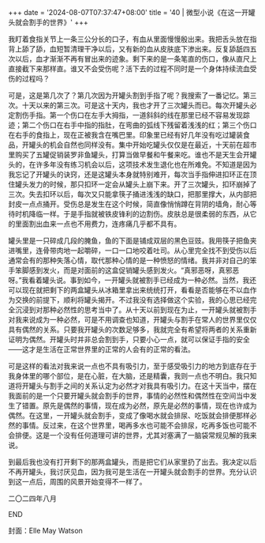 +++
date = '2024-08-07T07:37:47+08:00'
title = '40 | 微型小说《在这一开罐头就会割手的世界》'
+++

我盯着食指关节上一条三公分长的口子，有血从里面慢慢殷出来。我把舌头放在指背上舔了舔，血短暂清理干净以后，又有新的血从皮肤底下渗出来。反复舔舐四五次以后，血才渐渐不再有冒出来的迹象。剩下来的是一条笔直的伤口，像从直尺上直接截下来那样直。谁又不会受伤呢？活下去的过程不同时是一个身体持续流血受伤的过程吗？

可是，这是第几次了？第几次因为开罐头割到手指了呢？我搜索了一番记忆。第三次。十天以来的第三次。可是这十天内，我也才开了三次罐头而已。每次开罐头必定割伤手指。第一个伤口在左手大拇指，一道斜斜的线在那里已经不容易发现踪迹；第二个伤口在右手中指的指肚，在弯曲的弧线下残留着浅浅的红；第三个伤口在右手的食指上，现在正被我含在嘴巴里。印象里已经有好几年没有吃过罐装食品，开罐头的机会自然也同样没有。集中开始吃罐头仅仅是在最近，十天前在超市里购买了五罐促销装罗非鱼罐头，打算当做早餐和午餐来吃。谁也不是天生会开罐头的，在许多年没有练习机会以后，这项技术发生退化也在所难免。不知道是因为我忘记了开罐头的诀窍，还是这罐头本身就特别难开，每次当手指伸进扣环正在顶住罐头发力的时候，那只扣环一定会从罐头上崩下来。开了三次罐头，扣环崩掉了三次。失去扣环以后，每次又只能拿筷子捅进浅浅的缺口，把那里撑大，从内部把封皮一点点捅开。受伤总是发生在这个时候，简直像悄悄蹲在背阴的墙角，耐心等待时机降临一样。于是手指就被铁皮锋利的边割伤。皮肤总是很柔弱的东西，从它的里面割出血来一点也不用费力，连疼痛几乎都不具有。

罐头里是一只碎成几段的腌鱼，鱼的下面是铺成双层的黑色豆豉。我用筷子把鱼夹进嘴里，连骨带肉地一起嚼碎，一口一口地咬着吐司。从心里完全找不到受伤以后通常会有的那种失落心情，取代那种心情的是一种愤怒的情绪。我并非对自己的笨手笨脚感到发火，而是对面前的这盒促销罐头感到发火。“真邪恶呀，真邪恶呀。”我看着罐头说。事到如今，一开罐头就被割手已经成为一种必然。当然，我还可以现在就把剩下的两盒罐头从冰箱里拿出来统统打开，看看是否能够在不以血作为交换的前提下，顺利将罐头揭开。不过我没有选择做这个实验，我的心思已经完全沉浸到对那种必然性的思考当中了。从十天以前到现在为止，一开罐头就被割手对我来说成为一种必然，可是不用调查也知道，开罐头与割手在常人的世界里仅仅具有偶然的关系。只要我开罐头的次数足够多，我就完全有希望将两者的关系重新证明为偶然。开罐头时并非总会割到手，只要小心一点，就可以保证手指的安全——这才是生活在正常世界里的正常的人会有的正常的看法。

可是这样的看法对我来说一点也不具有吸引力，至于感受吸引力的地方到底存在于我身体里的哪个部位，是在心脏，在大脑，还是精囊，我则一点也不明白。我只知道将开罐头与割手之间的关系认定为必然才对我具有吸引力。在这十天当中，摆在我面前的是一个只要开罐头就会割手的世界，事情的必然性和偶然性在空间当中发生了错置。原先是偶然的事情，现在成为必然，原先是必然的事情，现在也许成为偶然。在这里，一开罐头就会割手，变成了像喝水就会排尿、吃饭就会排便那样必然的事情。反过来，在这个世界里，喝再多水也可能不会排尿，吃再多饭也可能不会排便。这是一个没有任何道理可讲的世界，尤其对塞满了一脑袋常规见解的我来说。

到最后我也没有打开剩下的那两盒罐头，而是把它们从家里扔了出去。我决定以后不再开罐头，我讨厌见血，因为我可是生活在一开罐头就会割手的世界。充分认识到这一点后，周围的风景开始变得不一样了。

二〇二四年八月

END

封面：Elle May Watson



